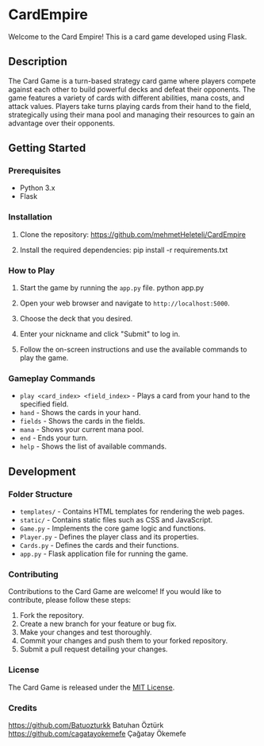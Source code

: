 # CardEmpire

Welcome to the Card Empire! This is a card game developed using Flask.

## Description

The Card Game is a turn-based strategy card game where players compete against each other to build powerful decks and defeat their opponents. The game features a variety of cards with different abilities, mana costs, and attack values. Players take turns playing cards from their hand to the field, strategically using their mana pool and managing their resources to gain an advantage over their opponents.

## Getting Started

### Prerequisites

- Python 3.x
- Flask

### Installation

1. Clone the repository:
https://github.com/mehmetHeleteli/CardEmpire

2. Install the required dependencies:
pip install -r requirements.txt


### How to Play

1. Start the game by running the `app.py` file.
python app.py

2. Open your web browser and navigate to `http://localhost:5000`.

3. Choose the deck that you desired.

5. Enter your nickname and click "Submit" to log in.

5. Follow the on-screen instructions and use the available commands to play the game.

### Gameplay Commands

- `play <card_index> <field_index>` - Plays a card from your hand to the specified field.
- `hand` - Shows the cards in your hand.
- `fields` - Shows the cards in the fields.
- `mana` - Shows your current mana pool.
- `end` - Ends your turn.
- `help` - Shows the list of available commands.

## Development

### Folder Structure

- `templates/` - Contains HTML templates for rendering the web pages.
- `static/` - Contains static files such as CSS and JavaScript.
- `Game.py` - Implements the core game logic and functions.
- `Player.py` - Defines the player class and its properties.
- `Cards.py` - Defines the cards and their functions.
- `app.py` - Flask application file for running the game.

### Contributing

Contributions to the Card Game are welcome! If you would like to contribute, please follow these steps:

1. Fork the repository.
2. Create a new branch for your feature or bug fix.
3. Make your changes and test thoroughly.
4. Commit your changes and push them to your forked repository.
5. Submit a pull request detailing your changes.

### License

The Card Game is released under the [MIT License](LICENSE).

### Credits
https://github.com/Batuozturkk
Batuhan Öztürk
https://github.com/cagatayokemefe
Çağatay Ökemefe
